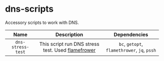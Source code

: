 # dns-scripts
Accessory scripts to work with DNS.

|Name|Description|Dependencies|
|:--:|:---------:|:----------:|
| `dns-stress-test` | This script run DNS stress test. Used [flamefrower](https://github.com/DNS-OARC/flamethrower) | `bc`, `getopt`, `flamethrower`, `jq`, `pssh` |
